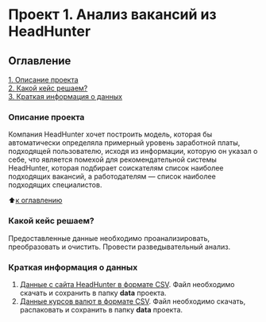 # Проект 1. Анализ вакансий из HeadHunter

## Оглавление  
[1. Описание проекта](#Описание-проекта)  
[2. Какой кейс решаем?](#Какой-кейс-решаем)  
[3. Краткая информация о данных](#Краткая-информация-о-данных) 

### Описание проекта    
Компания HeadHunter хочет построить модель, которая бы автоматически определяла примерный уровень заработной платы, подходящей пользователю, исходя из информации, которую он указал о себе, что является помехой для рекомендательной системы HeadHunter, которая подбирает соискателям список наиболее подходящих вакансий, а работодателям — список наиболее подходящих специалистов.

:arrow_up:[к оглавлению](README.md#Оглавление)

### Какой кейс решаем?    
Предоставленные данные необходимо проанализировать, преобразовать и очистить. Провести разведывательный анализ.


### Краткая информация о данных

 1. [Данные с сайта HeadHunter в формате CSV](https://drive.google.com/file/d/1Kb78mAWYKcYlellTGhIjPI-bCcKbGuTn/view?usp=sharing).
    Файл необходимо скачать и сохранить в папку **data** проекта.
 2. [Данные курсов валют в формате CSV](https://lms.skillfactory.ru/assets/courseware/v1/15abf80f45a2f3e93c3274101b451c67/asset-v1:SkillFactory+DSPR-2.0+14JULY2021+type@asset+block/ExchangeRates.zip).
    Файл необходимо скачать, распаковать и сохранить в папку **data** проекта.



